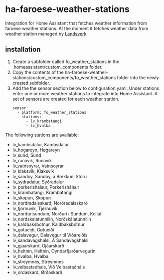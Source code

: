 # ha-faroese-weather-stations
Integration for Home Assistant that fetches weather information from faroese weather stations.
At the moment it fetches weather data from weather station managed by [Landsverk](https://lv.fo) 

## installation
1) Create a subfolder called fo_weather_stations in the .homeassistant/custom_components folder. 
2) Copy the contents of the ha-faroese-weather-stations/custom_components/fo_weather_stations folder into the newly created subfolder.
3) Add the the sensor section below to configuration.yaml.
Under stations enter one or more weather stations to integrate into Home Assistant.
A set of sensors are created for each weather station.
    ```
    sensor:    
      - platform: fo_weather_stations    
        stations:    
          - lv_krambatangi    
          - lv_hvalba

  The following stations are available:
* lv_kambsdalur, Kambsdalur
* lv_hogareyn, Høgareyn
* lv_sund, Sund
* lv_runavik, Runavík
* lv_vatnsoyrar, Vatnsoyrar
* lv_klaksvik, Klaksvík
* lv_sandoy, Sandoy, á Brekkuni Stóru
* lv_sydradalur, Syðradalur
* lv_porkerishalsur, Porkerishálsur
* lv_krambatangi, Krambatangi
* lv_skopun, Skopun
* lv_nordradalsskard, Norðradalsskarð
* lv_tjornuvík, Tjørnuvík
* lv_nordurisundum, Norðuri í Sundum, Kollaf
* lv_nordskalatunnilin, Norðskálatunnilin
* lv_kaldbaksbotnur, Kaldbaksbotnur
* lv_gotueidi, Gøtueiði
* lv_dalavegur, Dalavegur til Viðareiðis
* lv_sandavagshalsi, Á Sandavágshálsi
* lv_gjaarskard, Gjáarskarð
* lv_heltnin, Heltnin, Oyndarfjarðarvegurin
* lv_hvalba, Hvalba
* lv_streymnes, Streymnes
* lv_velbastadhals, Við Velbastaðháls
* lv_ordaskard, Ørðaskarð
